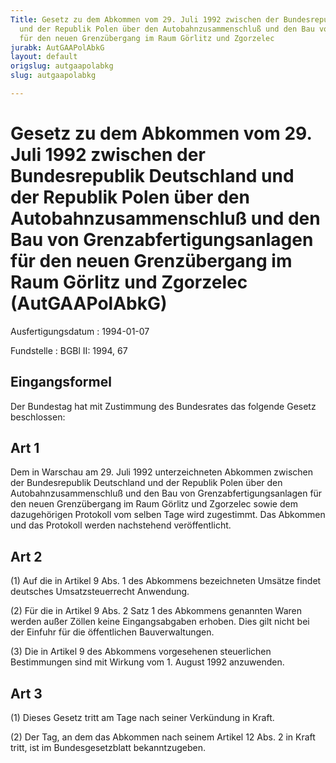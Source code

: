 ```yaml
---
Title: Gesetz zu dem Abkommen vom 29. Juli 1992 zwischen der Bundesrepublik Deutschland
  und der Republik Polen über den Autobahnzusammenschluß und den Bau von Grenzabfertigungsanlagen
  für den neuen Grenzübergang im Raum Görlitz und Zgorzelec
jurabk: AutGAAPolAbkG
layout: default
origslug: autgaapolabkg
slug: autgaapolabkg

---
```


# Gesetz zu dem Abkommen vom 29. Juli 1992 zwischen der Bundesrepublik Deutschland und der Republik Polen über den Autobahnzusammenschluß und den Bau von Grenzabfertigungsanlagen für den neuen Grenzübergang im Raum Görlitz und Zgorzelec (AutGAAPolAbkG)

Ausfertigungsdatum
:   1994-01-07

Fundstelle
:   BGBl II: 1994, 67

## Eingangsformel

Der Bundestag hat mit Zustimmung des Bundesrates das folgende Gesetz
beschlossen:

## Art 1

Dem in Warschau am 29. Juli 1992 unterzeichneten Abkommen zwischen der
Bundesrepublik Deutschland und der Republik Polen über den
Autobahnzusammenschluß und den Bau von Grenzabfertigungsanlagen für
den neuen Grenzübergang im Raum Görlitz und Zgorzelec sowie dem
dazugehörigen Protokoll vom selben Tage wird zugestimmt. Das Abkommen
und das Protokoll werden nachstehend veröffentlicht.

## Art 2

(1) Auf die in Artikel 9 Abs. 1 des Abkommens bezeichneten Umsätze
findet deutsches Umsatzsteuerrecht Anwendung.

(2) Für die in Artikel 9 Abs. 2 Satz 1 des Abkommens genannten Waren
werden außer Zöllen keine Eingangsabgaben erhoben. Dies gilt nicht bei
der Einfuhr für die öffentlichen Bauverwaltungen.

(3) Die in Artikel 9 des Abkommens vorgesehenen steuerlichen
Bestimmungen sind mit Wirkung vom 1. August 1992 anzuwenden.

## Art 3

(1) Dieses Gesetz tritt am Tage nach seiner Verkündung in Kraft.

(2) Der Tag, an dem das Abkommen nach seinem Artikel 12 Abs. 2 in
Kraft tritt, ist im Bundesgesetzblatt bekanntzugeben.

